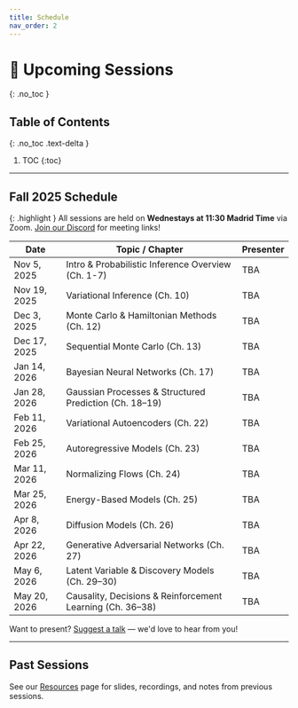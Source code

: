 ```yaml
---
title: Schedule
nav_order: 2
---
```


# 📅 Upcoming Sessions
{: .no_toc }

## Table of Contents
{: .no_toc .text-delta }

1. TOC
{:toc}

---

## Fall 2025 Schedule

{: .highlight }
All sessions are held on **Wednestays at 11:30 Madrid Time** via Zoom. [Join our Discord](/join) for meeting links!


| Date         | Topic / Chapter                                           | Presenter |
| ------------ | --------------------------------------------------------- | --------- |
| Nov 5, 2025  | Intro & Probabilistic Inference Overview (Ch. 1-7)    | TBA       |
| Nov 19, 2025 | Variational Inference (Ch. 10)                            | TBA       |
| Dec 3, 2025  | Monte Carlo & Hamiltonian Methods (Ch. 12)                | TBA       |
| Dec 17, 2025 | Sequential Monte Carlo (Ch. 13)                           | TBA       |
| Jan 14, 2026 | Bayesian Neural Networks (Ch. 17)                         | TBA       |
| Jan 28, 2026 | Gaussian Processes & Structured Prediction (Ch. 18–19)    | TBA       |
| Feb 11, 2026 | Variational Autoencoders (Ch. 22)                         | TBA       |
| Feb 25, 2026 | Autoregressive Models (Ch. 23)                            | TBA       |
| Mar 11, 2026 | Normalizing Flows (Ch. 24)                                | TBA       |
| Mar 25, 2026 | Energy-Based Models (Ch. 25)                              | TBA       |
| Apr 8, 2026  | Diffusion Models (Ch. 26)                                 | TBA       |
| Apr 22, 2026 | Generative Adversarial Networks (Ch. 27)                  | TBA       |
| May 6, 2026  | Latent Variable & Discovery Models (Ch. 29–30)            | TBA       |
| May 20, 2026 | Causality, Decisions & Reinforcement Learning (Ch. 36–38) | TBA       |


Want to present? [Suggest a talk](/join) — we'd love to hear from you!

---

## Past Sessions

See our [Resources](/resources) page for slides, recordings, and notes from previous sessions.
